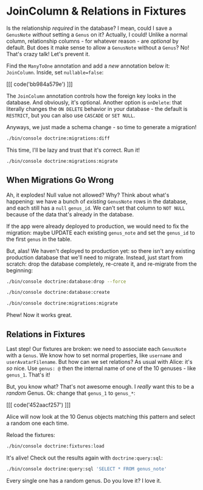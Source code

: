 # JoinColumn & Relations in Fixtures

Is the relationship *required* in the database? I mean, could I save a `GenusNote`
*without* setting a `Genus` on it? Actually, I could! Unlike a normal column, relationship
columns - for whatever reason - are *optional* by default. But does it make sense
to allow a `GenusNote` without a `Genus`? No! That's crazy talk! Let's prevent it.

Find the `ManyToOne` annotation and add a *new* annotation below it: `JoinColumn`.
Inside, set `nullable=false`:

[[[ code('bb984a579e') ]]]

The `JoinColumn` annotation controls how the foreign key looks in the database.
And obviously, it's optional. Another option is `onDelete`: that literally
changes the `ON DELETE` behavior in your database - the default is `RESTRICT`,
but you can also use `CASCADE` or `SET NULL`.

Anyways, we just made a schema change - so time to generate a migration!

```bash
./bin/console doctrine:migrations:diff
```

This time, I'll be lazy and trust that it's correct. Run it!

```bash
./bin/console doctrine:migrations:migrate
```

## When Migrations Go Wrong

Ah, it explodes! Null value not allowed? Why? Think about what's happening: we have
a bunch of *existing* `GenusNote` rows in the database, and each still has a `null`
`genus_id`. We can't set that column to `NOT NULL` because of the data that's already
in the database.

If the app were already deployed to production, we would need to fix the migration:
maybe UPDATE each existing `genus_note` and set the `genus_id` to the first `genus`
in the table.

But, alas! We haven't deployed to production yet: so there isn't any existing production
database that we'll need to migrate. Instead, just start from scratch: drop the
database completely, re-create it, and re-migrate from the beginning:

```bash
./bin/console doctrine:database:drop --force
```
```bash
./bin/console doctrine:database:create
```
```bash
./bin/console doctrine:migrations:migrate
```

Phew! Now it works great.

## Relations in Fixtures

Last step! Our fixtures are broken: we need to associate each `GenusNote` with a
`Genus`. We know how to set normal properties, like `username` and `userAvatarFilename`.
But how can we set relations? As usual with Alice: it's *so* nice. Use `genus: @`
then the internal name of one of the 10 genuses - like `genus_1`. That's it!

But, you know what? That's not awesome enough. I *really* want this to be a *random*
Genus. Ok: change that `genus_1` to `genus_*`:

[[[ code('452aacf257') ]]]

Alice will now look at the 10 Genus objects matching this pattern and select
a random one each time.

Reload the fixtures:

```bash
./bin/console doctrine:fixtures:load
```

It's alive! Check out the results again with `doctrine:query:sql`:

```bash
./bin/console doctrine:query:sql 'SELECT * FROM genus_note'
```

Every single one has a random genus. Do you love it? I love it.
